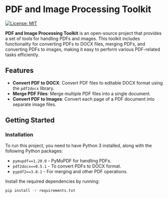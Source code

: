 # PDF and Image Processing Toolkit

[![License: MIT](https://img.shields.io/badge/License-MIT-blue.svg)](LICENSE)

**PDF and Image Processing Toolkit** is an open-source project that provides a set of tools for handling PDFs and images. This toolkit includes functionality for converting PDFs to DOCX files, merging PDFs, and converting PDFs to images, making it easy to perform various PDF-related tasks efficiently.

## Features

- **Convert PDF to DOCX**: Convert PDF files to editable DOCX format using the `pdf2docx` library.
- **Merge PDF Files**: Merge multiple PDF files into a single document.
- **Convert PDF to Images**: Convert each page of a PDF document into separate image files.

## Getting Started

### Installation

To run this project, you need to have Python 3 installed, along with the following Python packages:

- `pymupdf==1.20.0` - PyMuPDF for handling PDFs.
- `pdf2docx==0.5.1` - To convert PDFs to DOCX format.
- `pypdf2==3.0.1` - For merging and other PDF operations.

Install the required dependencies by running:

```bash
pip install -r requirements.txt
